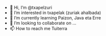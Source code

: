 - 👋 Hi, I’m @txapelzuri
- 👀 I’m interested in txapelak (zuriak ahalbada)
- 🌱 I’m currently learning Paizon, Java eta Erre
- 💞️ I’m looking to collaborate on ...
- 📫 How to reach me Tuiterra

<!---
txapelzuri/txapelzuri is a ✨ special ✨ repository because its `README.md` (this file) appears on your GitHub profile.
You can click the Preview link to take a look at your changes.
--->

